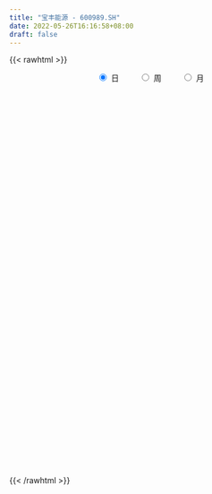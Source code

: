 ```yaml
---
title: "宝丰能源 - 600989.SH"
date: 2022-05-26T16:16:58+08:00
draft: false
---
```

{{< rawhtml >}}
    <div style="text-align: center">
        <label style="padding: 1rem;"><input style="margin-right: .5rem" type="radio" name="period" value="D" checked onclick="period_change(this)">日</label>
        <label style="padding: 1rem;"><input style="margin-right: .5rem" type="radio" name="period" value="W" onclick="period_change(this)">周</label>
        <label style="padding: 1rem;"><input style="margin-right: .5rem" type="radio" name="period" value="M" onclick="period_change(this)">月</label>
    </div>
    <div id="chart" style="height: 700px;"></div> 
    <script type="text/javascript">
        const D_v = [456556.34,238379.1,244262.39,476163.63,300750.77,241227.01,287505.91,270235.82,600326.16,436346.93,670067.6,555136.38,408110.14,336861.61,471435.55,344848.92,245897.97,606652.78,454422.37,370258.57,286183.38,227639.0,293349.89,437715.64,288017.6,324992.96,434239.9,368100.75,747152.26,530975.79,587350.8199999999,230109.17,292273.02,369584.39,407880.15,466069.14,389603.5,681779.13,483111.19,1170471.22,653906.72,451101.95,520649.97,661821.03,1046635.64,769338.47,526951.35,665474.16,870675.0,702881.72,742944.63,525948.75,512834.41,603748.4,760914.98,538022.42,535183.78,623520.38,494378.77,737525.27,710312.34,1079718.8100000001,710439.1899999999,584151.9300000001,639102.33,852600.4,443396.07,555015.87,423497.32,364310.22,461408.23,501776.69,443986.55,622677.58,554100.45,770562.34,531555.11,599762.65,491039.26,322605.8,492065.28,675780.83,878660.05,750840.24,1037971.86,831254.64,1138028.3999999999,2514698.5800000001,1224017.8600000001,878757.09,861225.03,748589.61,801740.04,586005.12,498923.29,309957.71,293647.45,286793.72,858064.64,273440.76,375940.11,476089.88,492425.57,405503.37,399239.26,512192.04,283598.03,372860.76,407332.47,346563.29,405631.49,384469.37,339752.14,432457.01,182217.76,248638.06,226664.14,216647.57,159550.1,346320.03,243965.58,212704.71,388427.69,1079953.3600000001,798800.01,844314.74,817500.24,689392.41,419489.63,395389.14,325633.21,344943.33,356815.68,472997.06,719833.6,755140.49,541393.01,665351.09,556940.76,327804.35,416081.64,289587.35,1197294.6799999999,1459701.79,1248250.6399999999,895374.88,681942.66,673772.83,383533.4,468224.54,663198.98,456205.92,678991.96,603619.86,301906.7,408612.83,301507.52,301297.57,443663.15,324973.99,288067.23,262363.53,387041.38,384175.68,358071.28,350977.36,219929.39,200902.7,417805.23,211328.38,184981.27,144300.48,258612.64,236614.53,170311.39,209114.21,279773.67,489849.87,239412.5,353273.55,683752.72,359769.05,305725.4,300143.87,246757.6,274329.0,227498.38,237414.88,338114.57,334958.87,293421.14,320552.78,368638.84,421282.62,985251.7,444472.23,643239.78,676913.4300000001,710489.24,454731.24,446120.19,377670.98,596173.64,759901.97,519555.56,609598.11,380965.46,326223.02,633106.0699999999,399212.31,343691.47,380170.72,325460.28,308354.57,209795.34,240756.49,279246.28,255286.0,504381.49,345578.9,232695.66,335709.92,299101.29,728240.64,254757.81,420565.26,635832.03,307042.33,199378.8,465255.09,417020.44,575218.84,421570.79,416670.37,235611.4,179209.18,146674.02,251502.48,256198.1,163572.89,191974.31,229396.73,312623.89,113513.44,200885.55,286527.81,260968.44,247360.3,200782.71,123603.85]
const D_histogram = [0.0,-0.0073709402,-0.0226409253,-0.0633568063,-0.0740852212,-0.0884271018,-0.0753050798,-0.0486189055,-0.0103348309,-0.0111818703,-0.0458732234,-0.0429226662,-0.0514716301,-0.066031011,-0.0890789797,-0.0853845653,-0.0805629294,-0.0569605501,-0.0352088597,-0.0338205184,-0.0439340172,-0.063759793,-0.0841105228,-0.0440983694,-0.0370635113,-0.0040637403,0.0422388686,0.0680821761,0.131520501,0.132310912,0.0765992907,0.0420238726,0.0030251304,-0.0010536531,-0.0136870707,0.0096757084,0.0099427256,-0.0218272228,-0.015655814,0.0540478722,0.0828502333,0.0993276508,0.1201235466,0.133512838,0.1731496901,0.2017490081,0.2095819324,0.2172760592,0.2496329545,0.2282381001,0.1462358664,0.0827589575,0.0427880868,0.0458282757,0.0836935103,0.1061747989,0.1132153361,0.1149540973,0.1105213848,0.1290937453,0.0963807201,0.1356242483,0.1556609999,0.1428663672,0.1204707762,0.0335235368,-0.018711088,-0.0876912935,-0.1520939461,-0.1729989759,-0.1814111033,-0.1692492405,-0.1513297169,-0.0978616179,-0.0778714597,-0.121018705,-0.1674228864,-0.1379855596,-0.1335571406,-0.1253373736,-0.1067497356,-0.0680103059,-0.0128871814,-0.0210461733,0.0410857088,0.0225617991,0.0788931495,0.1521103856,0.1679152267,0.1965760561,0.15314212,0.0339141733,-0.1153897261,-0.1615914207,-0.2173253392,-0.2243202403,-0.2205335283,-0.2253266847,-0.2722702559,-0.2968771701,-0.3080253562,-0.3144547188,-0.2899671435,-0.243603532,-0.2010390079,-0.1376058663,-0.1041371386,-0.0440542967,0.017152261,0.0389033629,0.0271843132,0.0181922426,0.0075868265,-0.0172566118,-0.0177800512,0.0032682904,-0.0008109814,0.0114847679,0.0239857454,0.0089998385,0.0257267129,0.0294926075,0.0136063592,0.0938072632,0.1441085406,0.1908473445,0.2562402338,0.2867722611,0.2825680014,0.2668000973,0.2364978558,0.2125197419,0.1838968688,0.1634506805,0.1857409024,0.190691174,0.1815709412,0.1812074167,0.1315211535,0.0926326334,0.0491993444,0.0107172916,0.0855598197,0.1484860442,0.1039670887,0.106806639,0.0938884064,0.0640581298,0.0356774853,0.0202439091,0.0230757964,-0.0041349528,0.0038138585,-0.0348209368,-0.0561316765,-0.0953651648,-0.123538643,-0.1449040722,-0.1661744076,-0.155239745,-0.1693815109,-0.161832965,-0.1945144997,-0.1714273333,-0.1805242915,-0.2070226855,-0.2087883366,-0.1913564889,-0.1429691173,-0.1205627629,-0.1222201422,-0.1010572067,-0.1277860176,-0.1052568948,-0.0890816892,-0.0812927521,-0.0264293457,0.0444916107,0.0803679007,0.1209903883,0.1703128114,0.1758211119,0.1538034963,0.1228481593,0.0838747053,0.0792650862,0.0505871156,0.0394950357,0.0511743352,0.029478663,0.030468813,0.0411851372,0.0260585834,0.0204906865,0.0693351009,0.0763667038,0.0604006618,-0.0343362841,-0.0714329165,-0.0627892832,-0.0357931511,-0.0774552087,-0.1929436359,-0.2587579301,-0.2775019718,-0.2901575022,-0.2795287584,-0.2629817397,-0.2073383658,-0.1696673259,-0.1354678721,-0.083032534,-0.0705281636,-0.044126331,-0.0347011679,-0.010676943,0.0087479924,0.0217439224,0.0919208739,0.1077169483,0.1208824407,0.1039089045,0.0968477319,0.1399469222,0.1618551644,0.144566471,0.0501074442,-0.0159413068,-0.0600525345,-0.1649158311,-0.2669484664,-0.2373796637,-0.1926539545,-0.1153044006,-0.0388167909,-0.0143411081,0.0250855048,0.073009914,0.0835426939,0.0879824945,0.1079726833,0.1370537203,0.1604232262,0.1652204406,0.1507289107,0.1583870596,0.1638495099,0.1417488764,0.1198003059,0.1077590497]
const D_fast = [0.0,-0.0092136752,-0.0301438917,-0.0866989742,-0.1159486944,-0.1523973505,-0.1581015984,-0.1435701505,-0.1078697836,-0.1115122907,-0.1576719496,-0.165452059,-0.1868689303,-0.2179360639,-0.2632537776,-0.2809055045,-0.296224601,-0.2868623593,-0.2739128837,-0.280979672,-0.3020766751,-0.3378423992,-0.3792207596,-0.3502331986,-0.3524642184,-0.3204803824,-0.2636180564,-0.2207542048,-0.1244357547,-0.0905676157,-0.1271294143,-0.1511988643,-0.1894413239,-0.1937835207,-0.2098387059,-0.1840569998,-0.1813043012,-0.2185310553,-0.2162735999,-0.1330579457,-0.0835430263,-0.042233696,0.0085930863,0.0553605872,0.1382848618,0.2173214318,0.2775498393,0.3395629809,0.4343281149,0.4699927854,0.4245495184,0.3817623489,0.3524884998,0.3669857577,0.4257743699,0.4747993581,0.5101437294,0.5406210149,0.5638186486,0.6146644455,0.6060466003,0.6791961905,0.7381481921,0.7610701513,0.7687922543,0.6902258991,0.6333135023,0.5424104734,0.4399843343,0.3758295605,0.3220646573,0.2919142099,0.2720013044,0.3010039988,0.3015262922,0.2281243706,0.1398644676,0.1348054044,0.1058445384,0.0827299619,0.074630166,0.0963670192,0.1482683484,0.1348478132,0.2072511224,0.1943676625,0.2704223003,0.3816671328,0.4394507806,0.517255624,0.5121072179,0.4013578146,0.2232064836,0.1366069339,0.0265416806,-0.0365332806,-0.0878799507,-0.1490047783,-0.2640159135,-0.3628421202,-0.4509966454,-0.5360396877,-0.5840438982,-0.5985811697,-0.6062763976,-0.5772447226,-0.5698102795,-0.5207410118,-0.4552463888,-0.4237694462,-0.4286924176,-0.4331364275,-0.441845137,-0.4710027283,-0.4759711805,-0.4541057662,-0.4583877834,-0.4432208421,-0.4247234283,-0.4374593756,-0.4143008229,-0.4031617765,-0.415646435,-0.3119937152,-0.2256653026,-0.1312146626,-0.0017617148,0.1004633778,0.1669011184,0.2178332386,0.2466554611,0.2758072826,0.2931586267,0.3135751085,0.382300556,0.4349236211,0.4711961237,0.5161344533,0.4993284785,0.4835981168,0.4524646639,0.416661934,0.512894417,0.6129421526,0.5944149692,0.6239561792,0.6345100483,0.6206943041,0.601233031,0.590860432,0.5994612684,0.571216781,0.5801190569,0.5327790274,0.4974353686,0.4343605891,0.3753024502,0.3177110029,0.2548970656,0.227021792,0.1705346484,0.137624953,0.0563147933,0.0365451264,-0.0176829047,-0.09593697,-0.1498997053,-0.1803069798,-0.1676618875,-0.1753962239,-0.2076086387,-0.2117100048,-0.2703853201,-0.2741704211,-0.2802656378,-0.2927998887,-0.2445438187,-0.1624999596,-0.1065316945,-0.0356616098,0.0562390161,0.1057025947,0.1221358531,0.1218925559,0.1038877782,0.1190944307,0.103063239,0.101844918,0.1263178013,0.1119917948,0.1205991482,0.1416117567,0.1329998487,0.1325546234,0.198732813,0.2248560919,0.2239902153,0.1206691984,0.0657143368,0.0586606494,0.0767084937,0.0156826339,-0.1480417022,-0.2785454789,-0.3666650136,-0.4518599196,-0.5111133653,-0.5603117816,-0.5565029992,-0.5612487907,-0.560916305,-0.5292391004,-0.5343667709,-0.5189965211,-0.5182466499,-0.4968916607,-0.4752797273,-0.4568478167,-0.3636906467,-0.3209653352,-0.2775792326,-0.2685755427,-0.2514247824,-0.1733388615,-0.1109668282,-0.0921139038,-0.1740460695,-0.2440801473,-0.3032045085,-0.449296763,-0.6180665149,-0.647842628,-0.6512804075,-0.6027569538,-0.5359735418,-0.515083136,-0.4693851469,-0.4032082592,-0.3717898058,-0.3453543816,-0.298371022,-0.2350265549,-0.1715512424,-0.1254489179,-0.1022582202,-0.0550033063,-0.0085784786,0.004758107,0.012759613,0.0276581192]
const D_slow = [0.0,-0.001842735,-0.0075029664,-0.0233421679,-0.0418634732,-0.0639702487,-0.0827965186,-0.094951245,-0.0975349527,-0.1003304203,-0.1117987262,-0.1225293927,-0.1353973002,-0.151905053,-0.1741747979,-0.1955209392,-0.2156616716,-0.2299018091,-0.238704024,-0.2471591536,-0.2581426579,-0.2740826062,-0.2951102369,-0.3061348292,-0.3154007071,-0.3164166421,-0.305856925,-0.2888363809,-0.2559562557,-0.2228785277,-0.203728705,-0.1932227369,-0.1924664543,-0.1927298676,-0.1961516352,-0.1937327081,-0.1912470268,-0.1967038325,-0.2006177859,-0.1871058179,-0.1663932596,-0.1415613469,-0.1115304602,-0.0781522507,-0.0348648282,0.0155724238,0.0679679069,0.1222869217,0.1846951603,0.2417546853,0.278313652,0.2990033913,0.309700413,0.321157482,0.3420808595,0.3686245592,0.3969283933,0.4256669176,0.4532972638,0.4855707001,0.5096658802,0.5435719422,0.5824871922,0.618203784,0.6483214781,0.6567023623,0.6520245903,0.6301017669,0.5920782804,0.5488285364,0.5034757606,0.4611634504,0.4233310212,0.3988656167,0.3793977518,0.3491430756,0.307287354,0.2727909641,0.2394016789,0.2080673355,0.1813799016,0.1643773252,0.1611555298,0.1558939865,0.1661654137,0.1718058634,0.1915291508,0.2295567472,0.2715355539,0.3206795679,0.3589650979,0.3674436412,0.3385962097,0.2981983545,0.2438670197,0.1877869597,0.1326535776,0.0763219064,0.0082543424,-0.0659649501,-0.1429712891,-0.2215849689,-0.2940767547,-0.3549776377,-0.4052373897,-0.4396388563,-0.4656731409,-0.4766867151,-0.4723986498,-0.4626728091,-0.4558767308,-0.4513286701,-0.4494319635,-0.4537461165,-0.4581911293,-0.4573740567,-0.457576802,-0.45470561,-0.4487091737,-0.4464592141,-0.4400275358,-0.432654384,-0.4292527942,-0.4058009784,-0.3697738432,-0.3220620071,-0.2580019486,-0.1863088834,-0.115666883,-0.0489668587,0.0101576053,0.0632875407,0.1092617579,0.150124428,0.1965596536,0.2442324471,0.2896251824,0.3349270366,0.367807325,0.3909654834,0.4032653195,0.4059446424,0.4273345973,0.4644561084,0.4904478805,0.5171495403,0.5406216419,0.5566361743,0.5655555457,0.5706165229,0.576385472,0.5753517338,0.5763051984,0.5675999642,0.5535670451,0.5297257539,0.4988410932,0.4626150751,0.4210714732,0.382261537,0.3399161593,0.299457918,0.2508292931,0.2079724597,0.1628413869,0.1110857155,0.0588886313,0.0110495091,-0.0246927702,-0.0548334609,-0.0853884965,-0.1106527982,-0.1425993026,-0.1689135263,-0.1911839486,-0.2115071366,-0.218114473,-0.2069915703,-0.1868995952,-0.1566519981,-0.1140737953,-0.0701185173,-0.0316676432,-0.0009556034,0.0200130729,0.0398293445,0.0524761234,0.0623498823,0.0751434661,0.0825131319,0.0901303351,0.1004266194,0.1069412653,0.1120639369,0.1293977121,0.1484893881,0.1635895535,0.1550054825,0.1371472534,0.1214499326,0.1125016448,0.0931378426,0.0449019336,-0.0197875489,-0.0891630418,-0.1617024174,-0.231584607,-0.2973300419,-0.3491646334,-0.3915814648,-0.4254484328,-0.4462065664,-0.4638386073,-0.47487019,-0.483545482,-0.4862147177,-0.4840277196,-0.4785917391,-0.4556115206,-0.4286822835,-0.3984616733,-0.3724844472,-0.3482725142,-0.3132857837,-0.2728219926,-0.2366803748,-0.2241535138,-0.2281388405,-0.2431519741,-0.2843809319,-0.3511180485,-0.4104629644,-0.458626453,-0.4874525532,-0.4971567509,-0.5007420279,-0.4944706517,-0.4762181732,-0.4553324997,-0.4333368761,-0.4063437053,-0.3720802752,-0.3319744687,-0.2906693585,-0.2529871309,-0.213390366,-0.1724279885,-0.1369907694,-0.1070406929,-0.0801009305]
const D_data = [['2021-05-17', 14.7498, 14.9422, 14.5092, 15.1539],['2021-05-18', 15.1154, 14.8267, 14.6728, 15.1154],['2021-05-19', 14.8171, 14.6535, 14.5092, 14.8267],['2021-05-20', 14.6555, 14.1458, 13.8517, 14.6653],['2021-05-21', 14.2046, 14.3222, 14.1654, 14.5771],['2021-05-24', 14.3614, 14.136, 14.0085, 14.4301],['2021-05-25', 14.2046, 14.4007, 13.9987, 14.5183],['2021-05-26', 14.4987, 14.6163, 14.4007, 14.6751],['2021-05-27', 14.783, 14.9006, 14.5085, 14.9006],['2021-05-28', 14.8026, 14.4889, 14.3614, 14.9496],['2021-05-31', 14.4791, 13.9301, 13.7144, 14.4791],['2021-06-01', 13.9693, 14.2634, 13.7831, 14.2928],['2021-06-02', 14.3712, 14.0477, 13.9497, 14.6555],['2021-06-03', 14.0379, 13.8419, 13.8223, 14.1556],['2021-06-04', 13.7242, 13.5478, 13.4302, 13.8125],['2021-06-07', 13.8223, 13.734, 13.636, 13.9497],['2021-06-08', 13.7144, 13.6752, 13.5772, 13.8811],['2021-06-09', 13.7242, 13.9007, 13.1949, 13.9595],['2021-06-10', 14.0183, 13.9301, 13.6066, 14.0183],['2021-06-11', 13.7733, 13.6752, 13.6654, 13.8811],['2021-06-15', 13.6262, 13.44, 13.3811, 13.7733],['2021-06-16', 13.4596, 13.1557, 13.0772, 13.5576],['2021-06-17', 13.2047, 12.94, 12.793, 13.2145],['2021-06-18', 12.9498, 13.6556, 12.8714, 13.7242],['2021-06-21', 13.6556, 13.2929, 13.2733, 13.6654],['2021-06-22', 13.4498, 13.6654, 13.4007, 13.8811],['2021-06-23', 13.7242, 14.0183, 13.6164, 14.0575],['2021-06-24', 14.1948, 13.9595, 13.8321, 14.3124],['2021-06-25', 14.0281, 14.7144, 14.0281, 14.7634],['2021-06-28', 14.7242, 14.1752, 14.1164, 14.7536],['2021-06-29', 14.0477, 13.3713, 13.3517, 14.1164],['2021-06-30', 13.3713, 13.4105, 13.3125, 13.5968],['2021-07-01', 13.489, 13.1459, 13.1263, 13.5576],['2021-07-02', 13.1557, 13.44, 12.9302, 13.6556],['2021-07-05', 13.44, 13.2537, 12.9302, 13.4988],['2021-07-06', 13.1753, 13.7046, 13.1165, 13.7831],['2021-07-07', 13.5478, 13.4596, 13.3811, 13.6948],['2021-07-08', 13.5184, 12.94, 12.8224, 13.5674],['2021-07-09', 12.9498, 13.3027, 12.9008, 13.3811],['2021-07-12', 13.4302, 14.2928, 13.3517, 14.6261],['2021-07-13', 14.2732, 14.0772, 13.8517, 14.5085],['2021-07-14', 14.0772, 14.0968, 13.8517, 14.3418],['2021-07-15', 14.0968, 14.3222, 14.0968, 14.4693],['2021-07-16', 14.3516, 14.4105, 14.0674, 14.8026],['2021-07-19', 14.9006, 14.9986, 14.9006, 15.6456],['2021-07-20', 14.7045, 15.1947, 14.5575, 15.2927],['2021-07-21', 15.2829, 15.2045, 14.9006, 15.4692],['2021-07-22', 15.2045, 15.43, 15.1947, 15.6849],['2021-07-23', 15.4594, 16.0574, 15.4496, 16.175],['2021-07-26', 16.0868, 15.6358, 15.381, 16.3319],['2021-07-27', 15.6358, 14.783, 14.6947, 15.9593],['2021-07-28', 14.7144, 14.7536, 14.1164, 14.9594],['2021-07-29', 14.979, 14.8614, 14.5771, 15.0967],['2021-07-30', 14.7536, 15.381, 14.6653, 15.5672],['2021-08-02', 15.2829, 16.028, 15.0575, 16.126],['2021-08-03', 15.8809, 16.126, 15.5966, 16.2436],['2021-08-04', 15.6849, 16.1554, 15.5672, 16.4005],['2021-08-05', 16.175, 16.2632, 15.9299, 16.6357],['2021-08-06', 16.224, 16.3319, 15.9495, 16.5377],['2021-08-09', 16.675, 16.822, 16.5671, 17.1651],['2021-08-10', 16.9102, 16.3024, 16.1162, 17.0083],['2021-08-11', 16.7142, 17.3906, 16.6848, 17.6455],['2021-08-12', 17.4298, 17.5082, 17.1063, 17.7043],['2021-08-13', 17.5474, 17.322, 16.9396, 17.5964],['2021-08-16', 17.3808, 17.3024, 17.1847, 17.7435],['2021-08-17', 17.4984, 16.3515, 16.0966, 17.6357],['2021-08-18', 16.1554, 16.5083, 15.9789, 16.5867],['2021-08-19', 16.3711, 16.0182, 15.577, 16.4005],['2021-08-20', 15.9005, 15.7045, 15.3712, 16.0868],['2021-08-23', 15.7927, 15.9691, 15.7829, 16.1554],['2021-08-24', 16.1456, 15.9789, 15.9005, 16.4985],['2021-08-25', 15.9789, 16.175, 15.7045, 16.224],['2021-08-26', 16.077, 16.2632, 16.0182, 16.5475],['2021-08-27', 16.3711, 16.8612, 16.126, 16.8612],['2021-08-30', 16.92, 16.6259, 16.5867, 17.1357],['2021-08-31', 16.5671, 15.7437, 15.6162, 16.5671],['2021-09-01', 15.6849, 15.3908, 15.2045, 16.028],['2021-09-02', 15.4104, 16.2142, 15.4104, 16.273],['2021-09-03', 16.2142, 15.9201, 15.7731, 16.4593],['2021-09-06', 15.8613, 15.9299, 15.7045, 16.2142],['2021-09-07', 15.9495, 16.0672, 15.7241, 16.1162],['2021-09-08', 16.1064, 16.4299, 16.028, 16.822],['2021-09-09', 16.5181, 16.8808, 16.3711, 17.1259],['2021-09-10', 16.9102, 16.224, 16.2044, 16.9396],['2021-09-13', 16.1946, 17.2827, 16.0966, 17.4298],['2021-09-14', 17.0573, 16.4397, 16.3613, 17.0573],['2021-09-15', 16.5769, 17.5474, 16.2338, 17.7239],['2021-09-16', 18.0964, 18.2336, 17.9101, 19.3022],['2021-09-17', 17.6847, 17.9199, 17.6259, 18.7434],['2021-09-22', 17.616, 18.3905, 17.0573, 18.5964],['2021-09-23', 18.5964, 17.6357, 17.4298, 18.7336],['2021-09-24', 17.4592, 16.3711, 16.2828, 17.4592],['2021-09-27', 16.4201, 15.2829, 14.8124, 16.5867],['2021-09-28', 15.3908, 15.9789, 15.3123, 16.224],['2021-09-29', 15.9299, 15.4692, 15.3712, 16.2926],['2021-09-30', 15.4692, 15.7633, 15.4104, 15.8515],['2021-10-08', 15.9789, 15.7339, 15.4692, 16.2436],['2021-10-11', 15.675, 15.4594, 15.3614, 15.6849],['2021-10-12', 15.4202, 14.5967, 14.0183, 15.4202],['2021-10-13', 14.5967, 14.4497, 14.332, 14.6947],['2021-10-14', 14.4301, 14.2634, 13.9987, 14.4399],['2021-10-15', 14.332, 13.9987, 13.8517, 14.4399],['2021-10-18', 13.9693, 14.1556, 13.9203, 14.2634],['2021-10-19', 14.2144, 14.3614, 14.0379, 14.4301],['2021-10-20', 14.2438, 14.3222, 13.8125, 14.5085],['2021-10-21', 14.3124, 14.6751, 14.2536, 14.8222],['2021-10-22', 14.6065, 14.4007, 14.3712, 14.7536],['2021-10-25', 14.4007, 14.8614, 14.3124, 14.93],['2021-10-26', 14.9006, 15.1261, 14.7536, 15.3123],['2021-10-27', 14.9692, 14.8124, 14.5085, 15.0575],['2021-10-28', 14.6065, 14.381, 14.3026, 14.7634],['2021-10-29', 14.4595, 14.3124, 13.8615, 14.5281],['2021-11-01', 14.2928, 14.185, 14.1458, 14.5673],['2021-11-02', 14.1948, 13.8419, 13.587, 14.4497],['2021-11-03', 13.9007, 13.9987, 13.685, 13.9987],['2021-11-04', 13.9987, 14.2536, 13.9007, 14.3516],['2021-11-05', 14.2634, 13.9203, 13.8713, 14.3418],['2021-11-08', 14.0575, 14.087, 14.0085, 14.2634],['2021-11-09', 14.1556, 14.1066, 14.0379, 14.2438],['2021-11-10', 14.1164, 13.7046, 13.4792, 14.1164],['2021-11-11', 13.685, 14.0575, 13.6556, 14.1066],['2021-11-12', 14.1164, 13.9105, 13.8223, 14.185],['2021-11-15', 13.9889, 13.587, 13.4498, 13.9889],['2021-11-16', 13.6752, 14.9496, 13.538, 14.9496],['2021-11-17', 14.8516, 14.9692, 14.3614, 15.0967],['2021-11-18', 15.2731, 15.2731, 15.2437, 15.8319],['2021-11-19', 15.2633, 15.9495, 15.0771, 16.1358],['2021-11-22', 16.2044, 15.9593, 15.675, 16.322],['2021-11-23', 15.7339, 15.8025, 15.5868, 16.0378],['2021-11-24', 15.9691, 15.8123, 15.6162, 16.0378],['2021-11-25', 15.7829, 15.7045, 15.528, 15.8711],['2021-11-26', 15.5868, 15.8221, 15.5378, 16.028],['2021-11-29', 15.4398, 15.7927, 15.381, 15.8221],['2021-11-30', 15.9985, 15.9201, 15.7143, 16.2436],['2021-12-01', 15.8221, 16.6259, 15.7829, 16.9592],['2021-12-02', 16.8122, 16.6652, 16.5769, 17.1161],['2021-12-03', 16.6259, 16.6652, 16.3809, 16.9396],['2021-12-06', 16.822, 16.9396, 16.5671, 17.0475],['2021-12-07', 16.9396, 16.3613, 16.2338, 17.0965],['2021-12-08', 16.4691, 16.4005, 16.2338, 16.5965],['2021-12-09', 16.3024, 16.2338, 16.0084, 16.4201],['2021-12-10', 16.224, 16.1554, 16.0084, 16.3515],['2021-12-13', 17.5474, 17.7729, 17.5278, 17.7729],['2021-12-14', 17.7337, 18.1552, 17.5474, 18.4493],['2021-12-15', 18.1846, 17.0279, 16.8906, 18.3121],['2021-12-16', 17.0573, 17.6651, 16.675, 18.018],['2021-12-17', 17.7043, 17.5964, 17.1553, 17.8807],['2021-12-20', 17.5866, 17.4102, 17.2827, 17.969],['2021-12-21', 17.6259, 17.3906, 17.1063, 17.7337],['2021-12-22', 17.4102, 17.5376, 17.1161, 17.7239],['2021-12-23', 17.518, 17.8317, 17.3122, 18.0082],['2021-12-24', 17.8513, 17.4788, 17.2435, 17.9395],['2021-12-27', 17.6357, 17.9494, 17.5768, 18.2434],['2021-12-28', 17.9395, 17.3514, 17.1553, 17.9395],['2021-12-29', 17.4494, 17.4494, 17.3024, 17.6259],['2021-12-30', 17.4396, 17.0769, 16.9102, 17.4494],['2021-12-31', 17.1455, 17.0181, 16.9102, 17.2533],['2022-01-04', 17.1063, 16.9298, 16.7142, 17.1847],['2022-01-05', 16.871, 16.7534, 16.3515, 16.9396],['2022-01-06', 16.6357, 17.0573, 16.4887, 17.1847],['2022-01-07', 17.0083, 16.6554, 16.5965, 17.1455],['2022-01-10', 16.6161, 16.822, 16.4985, 17.1553],['2022-01-11', 16.8416, 16.1456, 16.077, 16.8906],['2022-01-12', 16.273, 16.7044, 16.224, 16.7926],['2022-01-13', 17.0377, 16.224, 16.175, 17.0573],['2022-01-14', 16.077, 15.7731, 15.6849, 16.1064],['2022-01-17', 15.7339, 15.8515, 15.5672, 15.9789],['2022-01-18', 15.8123, 15.9789, 15.6947, 16.126],['2022-01-19', 15.9887, 16.4103, 15.9397, 16.6652],['2022-01-20', 16.4103, 16.1652, 16.1162, 16.5867],['2022-01-21', 16.1554, 15.8123, 15.7633, 16.1554],['2022-01-24', 15.7437, 16.0476, 15.6947, 16.1064],['2022-01-25', 15.9887, 15.3221, 15.3123, 16.1162],['2022-01-26', 15.4496, 15.8123, 15.3417, 16.028],['2022-01-27', 15.8907, 15.7339, 15.5966, 16.0084],['2022-01-28', 15.7437, 15.5966, 15.381, 15.9789],['2022-02-07', 15.9691, 16.2828, 15.9005, 16.5181],['2022-02-08', 16.3907, 16.8024, 16.2828, 17.0083],['2022-02-09', 16.8122, 16.675, 16.5671, 16.8514],['2022-02-10', 16.6848, 16.9985, 16.5769, 17.0867],['2022-02-11', 16.8612, 17.4494, 16.7926, 17.6455],['2022-02-14', 17.4396, 17.1749, 17.0671, 17.5572],['2022-02-15', 17.1847, 16.9102, 16.7632, 17.3416],['2022-02-16', 16.8416, 16.7632, 16.5965, 16.9592],['2022-02-17', 16.7142, 16.5573, 16.4593, 16.7436],['2022-02-18', 16.5181, 16.9396, 16.4495, 16.9887],['2022-02-21', 16.9396, 16.6063, 16.5279, 17.0083],['2022-02-22', 16.4397, 16.7632, 16.3711, 16.7926],['2022-02-23', 16.724, 17.0965, 16.6259, 17.1357],['2022-02-24', 16.9494, 16.6946, 16.5181, 17.1553],['2022-02-25', 16.7338, 16.9592, 16.724, 17.2239],['2022-02-28', 16.9592, 17.1553, 16.7436, 17.2533],['2022-03-01', 17.2043, 16.8612, 16.5671, 17.2533],['2022-03-02', 17.2043, 16.9592, 16.8808, 17.5474],['2022-03-03', 17.2043, 17.8121, 17.1063, 18.0572],['2022-03-04', 17.8219, 17.518, 17.4494, 17.8415],['2022-03-07', 17.9494, 17.2827, 17.1553, 18.2925],['2022-03-08', 17.1553, 16.028, 15.9299, 17.2631],['2022-03-09', 16.126, 16.3711, 15.479, 16.7142],['2022-03-10', 16.5377, 16.8318, 16.273, 16.8612],['2022-03-11', 16.7142, 17.1357, 16.4789, 17.2043],['2022-03-14', 16.8612, 16.2044, 16.2044, 17.0377],['2022-03-15', 16.0476, 14.7536, 14.7045, 16.0476],['2022-03-16', 14.9986, 14.7045, 13.8223, 15.1065],['2022-03-17', 14.979, 14.8418, 14.5379, 15.2829],['2022-03-18', 14.8026, 14.5869, 14.2144, 14.9202],['2022-03-21', 14.6065, 14.6163, 14.3418, 14.7438],['2022-03-22', 14.6163, 14.5085, 14.4105, 14.6653],['2022-03-23', 15.0379, 14.9594, 14.7242, 15.1555],['2022-03-24', 15.1065, 14.783, 14.5771, 15.1359],['2022-03-25', 14.7438, 14.7536, 14.5673, 14.9986],['2022-03-28', 14.7045, 15.0673, 14.4399, 15.1261],['2022-03-29', 15.0575, 14.6163, 14.5183, 15.1261],['2022-03-30', 14.6849, 14.783, 14.5967, 14.8516],['2022-03-31', 14.7732, 14.5673, 14.5183, 14.7732],['2022-04-01', 14.4889, 14.7536, 14.2536, 14.8516],['2022-04-06', 14.7634, 14.7438, 14.283, 14.7928],['2022-04-07', 14.6555, 14.6947, 14.5281, 14.9986],['2022-04-08', 14.7045, 15.6162, 14.6261, 15.7339],['2022-04-11', 15.5476, 15.1849, 14.9398, 15.5476],['2022-04-12', 15.0771, 15.2633, 14.8124, 15.3221],['2022-04-13', 15.2143, 14.9104, 14.8516, 15.2731],['2022-04-14', 15.0379, 14.9986, 14.8712, 15.2241],['2022-04-15', 15.0967, 15.7731, 15.0477, 15.9397],['2022-04-18', 15.5476, 15.7633, 15.4888, 16.0182],['2022-04-19', 15.5868, 15.3712, 15.0182, 15.6849],['2022-04-20', 15.2633, 14.1458, 14.0772, 15.3221],['2022-04-21', 14.087, 14.0477, 13.9693, 14.4497],['2022-04-22', 14.0575, 13.9595, 13.6164, 14.0674],['2022-04-25', 13.8125, 12.6655, 12.5675, 13.8125],['2022-04-26', 12.6165, 11.9205, 11.8617, 12.6949],['2022-04-27', 11.9107, 13.1165, 11.744, 13.1165],['2022-04-28', 13.1067, 13.2733, 12.9988, 13.7046],['2022-04-29', 13.3321, 13.8223, 13.1361, 13.8223],['2022-05-05', 13.8909, 14.0968, 13.8125, 14.3614],['2022-05-06', 13.8713, 13.6262, 13.5968, 13.9987],['2022-05-09', 13.5674, 13.9203, 13.3811, 13.9987],['2022-05-10', 13.6948, 14.234, 13.5184, 14.3124],['2022-05-11', 14.2732, 13.9203, 13.8713, 14.3516],['2022-05-12', 14.0, 13.89, 13.7, 14.15],['2022-05-13', 13.86, 14.17, 13.82, 14.43],['2022-05-16', 14.2, 14.46, 14.12, 14.57],['2022-05-17', 14.41, 14.6, 14.4, 15.06],['2022-05-18', 14.58, 14.53, 14.41, 14.66],['2022-05-19', 14.35, 14.35, 14.05, 14.6],['2022-05-20', 14.4, 14.7, 14.31, 14.78],['2022-05-23', 14.7, 14.81, 14.62, 15.12],['2022-05-24', 14.82, 14.52, 14.49, 15.15],['2022-05-25', 14.52, 14.49, 14.2, 14.7],['2022-05-26', 14.49, 14.6, 14.12, 14.68]]
const W_v = [3235669.8400000003,6278422.71,5038581.5600000005,2922794.23,2355641.6800000002,2266658.3399999999,1406817.1099999999,1862800.78,1347414.9299999999,1417578.5,1126534.3900000001,914267.09,1331955.7000000002,753033.77,888185.9199999999,1280459.3100000001,993511.39,865965.1200000001,681996.5900000001,748765.8699999999,104227.0,406711.84,447811.12,338280.73,556987.0600000001,365513.02,557452.47,1098192.5999999999,587022.13,354752.62,494062.3,785198.3999999999,466276.7000000001,479477.4300000001,682886.72,423283.08,393252.34,783095.7000000001,1012129.4500000001,776347.89,1905080.2200000002,3573924.8200000003,2816787.77,1120210.47,550914.96,442137.48,407790.74,861329.3200000001,550016.52,397311.0600000001,189606.83,1359056.46,610264.79,333569.71,468776.65,344834.88,286149.66,192760.34,514250.8,1368528.8100000001,1254451.3699999999,1405605.46,3023947.04,2848470.0900000003,3057738.1799999997,2654755.5999999996,1534264.54,1288999.04,1322401.48,1049300.4199999999,780910.3899999999,440439.53,297128.97,926451.49,439212.28,828180.8599999999,1000041.0600000001,1662851.0800000001,4008047.8799999999,2967000.0700000003,2240615.3300000001,1575324.51,1062307.4299999999,1370559.1799999999,1822217.3700000001,3134464.3500000006,2680056.4500000002,2075082.4300000002,3397899.4699999997,3304644.3900000001,1626123.5700000001,1390882.02,3046084.6400000001,3218317.1999999997,3301636.2399999998,2867333.71,2185710.9500000002,1257064.9300000002,2001785.78,1258881.29,2034919.2399999998,1561088.6300000004,792922.64,2024562.5,1716112.23,1835641.8299999998,2441611.2799999998,2022080.6100000001,1244887.9100000001,2162503.4699999997,2010293.1899999999,2428443.1099999999,3457950.8900000006,3879074.6200000001,3088357.9100000001,2952020.3300000001,3822147.54,2913611.9899999998,2394159.27,2947019.8099999996,3119952.2000000002,6745971.3400000008,2488571.73,2196626.1600000001,293647.45,2270329.1099999999,2092958.27,1916857.3799999999,1429729.1099999999,1179187.99,3928996.04,2174847.7200000002,2846179.8399999999,2255765.1900000004,5482564.6499999994,2644935.6699999999,2294638.8700000001,1358001.9399999999,1742629.23,1234946.9700000002,1018953.25,2046062.3100000001,1486724.9199999999,1431407.8400000003,2540198.1699999999,2931493.8799999999,2862900.2599999998,2083198.3299999998,1464537.4000000001,1038913.77,1941326.4100000001,1817576.2300000002,2295735.5300000003,414820.58,1009921.8,1142947.4200000002,832715.2999999999]
const W_histogram = [0.0,-0.1952118519,-0.2756051848,-0.4355943136,-0.5132885127,-0.5069344821,-0.4974751412,-0.4408293145,-0.4029106469,-0.3470965662,-0.3134841691,-0.2925182995,-0.2903391918,-0.2675235936,-0.2248292497,-0.1627153856,-0.0918957334,-0.0202775959,0.0272772799,0.0502640956,0.0667433844,0.0948034438,0.1069987216,0.1256297714,0.1136932848,0.1032072219,0.0659542956,0.0881638779,0.1093596837,0.1279661977,0.1442762531,0.161536887,0.1644186665,0.1821852675,0.1876854499,0.1806075018,0.1501294384,0.0740824503,0.0632041095,0.0751423516,0.1172600544,0.2192911121,0.1767554852,0.1210655009,0.0812104018,0.0502105739,0.0351997719,0.0452124019,0.0553926464,0.0388144995,0.0318553274,0.072303161,0.0651492241,0.0778063514,0.0889763504,0.0880619125,0.09354964,0.0828997676,0.0981147554,0.1205365284,0.1171732955,0.1423705285,0.2077806875,0.3258019923,0.423206028,0.4899510372,0.4954093944,0.4377010715,0.289013269,0.1874526444,0.0816408873,-0.0116467259,-0.0737498345,-0.0791111538,-0.0852820147,-0.123376778,-0.1374531181,-0.1034896284,0.0179817418,0.0675516736,0.1386788573,0.107528298,0.0781285198,0.0321524024,0.0045247865,0.099136141,0.1730772268,0.2353122246,0.3582572135,0.4849721298,0.6603364246,0.7191871327,0.5928289754,0.3421480161,0.2205490932,0.1759064921,-0.0064540307,-0.1224926903,-0.1052502232,-0.1844294466,-0.1542999824,-0.1901306061,-0.1741093535,-0.2580509805,-0.3385279546,-0.3708465744,-0.4411382489,-0.4623512756,-0.4600181393,-0.373179588,-0.3859757215,-0.3871033684,-0.3005166608,-0.1284022726,-0.0596782354,0.0446266084,0.1681649195,0.1304880909,0.1704853717,0.1228052902,0.1018432986,0.1873286169,0.1275556317,0.039632651,-0.0245033275,-0.1791722828,-0.2456780709,-0.2841684011,-0.3218215872,-0.331845236,-0.1925197979,-0.1047047104,0.0083949611,0.0450555972,0.1562767234,0.208578128,0.1988368343,0.1565199757,0.062487305,-0.0003649309,-0.056645347,0.0262795824,0.0412731548,0.046593682,0.0798767091,0.0687004795,-0.1081736254,-0.2060885,-0.2595490863,-0.226703412,-0.1860038926,-0.2678440372,-0.3146050714,-0.3399697198,-0.3026003221,-0.2280604018,-0.1738155561]
const W_fast = [0.0,-0.2440148148,-0.3933094439,-0.6621971511,-0.8682134784,-0.9885930684,-1.1035025128,-1.1570640146,-1.2198730088,-1.2508330696,-1.2955917148,-1.3477554201,-1.4181611104,-1.4622264106,-1.475739379,-1.4543043614,-1.4064586426,-1.339909904,-1.2855357082,-1.2499828687,-1.2168177338,-1.1650568135,-1.1261118552,-1.0760733625,-1.0595865279,-1.0442707854,-1.0650351377,-1.020784586,-0.9722488593,-0.9216507958,-0.8692716772,-0.8116268215,-0.7676403754,-0.7043274575,-0.6519059126,-0.6138319853,-0.6067776891,-0.6643040646,-0.659381378,-0.628657548,-0.5572248316,-0.4003709959,-0.3987177515,-0.4241413606,-0.4436938593,-0.4621410436,-0.4683519026,-0.4470361722,-0.4230077661,-0.4298822882,-0.4288776284,-0.3703540046,-0.3612206355,-0.3291119202,-0.2956978337,-0.2745967934,-0.245721656,-0.2356465864,-0.1959029098,-0.1433470047,-0.1174169137,-0.0566270486,0.0607282822,0.2602000852,0.4634056279,0.6526383963,0.7819491021,0.8336660471,0.7572315618,0.7025340983,0.6171325631,0.5209332685,0.4403927012,0.4152535935,0.3877622288,0.318823271,0.2703836514,0.278474734,0.4044415397,0.4708993898,0.5766962879,0.5724278031,0.5625601548,0.524622138,0.4981257187,0.6175211085,0.734731501,0.8557945549,1.0683038473,1.316261796,1.6567101969,1.8953576882,1.9172067748,1.7520628195,1.6856011699,1.6849351919,1.5009611613,1.3542993292,1.3452292405,1.2199426555,1.2114971241,1.1281338488,1.100627763,0.9521733909,0.7870644282,0.6620341647,0.481457928,0.3446570824,0.2319856839,0.2255293382,0.1162392744,0.0183357853,0.0297933277,0.1698071477,0.2236116262,0.3390731221,0.504652663,0.4995978571,0.5822164809,0.5652377219,0.569736555,0.7020540275,0.6741699502,0.5961551323,0.5258933219,0.3264312959,0.19850599,0.0889735596,-0.0291350232,-0.1221199811,-0.0309244924,0.0307144174,0.1459128292,0.1938373646,0.3441276716,0.4485736082,0.4885415232,0.4853546585,0.406943814,0.3440003454,0.2735585925,0.3630534176,0.3883652786,0.4053342264,0.4585864308,0.464585321,0.2606678097,0.1112308101,-0.0071170478,-0.0309472265,-0.0367486801,-0.1855498341,-0.3109621361,-0.4213192145,-0.4595998974,-0.4420750774,-0.4312841208]
const W_slow = [0.0,-0.048802963,-0.1177042592,-0.2266028375,-0.3549249657,-0.4816585863,-0.6060273716,-0.7162347002,-0.8169623619,-0.9037365034,-0.9821075457,-1.0552371206,-1.1278219186,-1.194702817,-1.2509101294,-1.2915889758,-1.3145629091,-1.3196323081,-1.3128129881,-1.3002469642,-1.2835611181,-1.2598602572,-1.2331105768,-1.201703134,-1.1732798127,-1.1474780073,-1.1309894334,-1.1089484639,-1.081608543,-1.0496169935,-1.0135479303,-0.9731637085,-0.9320590419,-0.886512725,-0.8395913625,-0.7944394871,-0.7569071275,-0.7383865149,-0.7225854875,-0.7037998996,-0.674484886,-0.619662108,-0.5754732367,-0.5452068615,-0.524904261,-0.5123516175,-0.5035516746,-0.4922485741,-0.4784004125,-0.4686967876,-0.4607329558,-0.4426571655,-0.4263698595,-0.4069182717,-0.3846741841,-0.3626587059,-0.339271296,-0.318546354,-0.2940176652,-0.2638835331,-0.2345902092,-0.1989975771,-0.1470524052,-0.0656019071,0.0401995999,0.1626873592,0.2865397077,0.3959649756,0.4682182929,0.515081454,0.5354916758,0.5325799943,0.5141425357,0.4943647473,0.4730442436,0.4422000491,0.4078367695,0.3819643624,0.3864597979,0.4033477163,0.4380174306,0.4648995051,0.484431635,0.4924697356,0.4936009322,0.5183849675,0.5616542742,0.6204823303,0.7100466337,0.8312896662,0.9963737723,1.1761705555,1.3243777994,1.4099148034,1.4650520767,1.5090286997,1.507415192,1.4767920195,1.4504794637,1.404372102,1.3657971064,1.3182644549,1.2747371165,1.2102243714,1.1255923828,1.0328807392,0.9225961769,0.807008358,0.6920038232,0.5987089262,0.5022149958,0.4054391537,0.3303099885,0.2982094204,0.2832898615,0.2944465136,0.3364877435,0.3691097662,0.4117311092,0.4424324317,0.4678932564,0.5147254106,0.5466143185,0.5565224813,0.5503966494,0.5056035787,0.444184061,0.3731419607,0.2926865639,0.2097252549,0.1615953054,0.1354191278,0.1375178681,0.1487817674,0.1878509482,0.2399954802,0.2897046888,0.3288346828,0.344456509,0.3443652763,0.3302039395,0.3367738352,0.3470921238,0.3587405444,0.3787097216,0.3958848415,0.3688414351,0.3173193101,0.2524320386,0.1957561856,0.1492552124,0.0822942031,0.0036429353,-0.0813494947,-0.1569995752,-0.2140146757,-0.2574685647]
const W_data = [['2019-05-17', 12.1086, 15.2945, 12.1086, 15.8845],['2019-05-24', 14.3415, 12.2356, 12.1721, 14.9224],['2019-05-31', 12.2992, 12.7258, 11.8272, 13.0526],['2019-06-06', 12.5624, 10.7652, 10.6653, 12.6713],['2019-06-14', 10.7833, 10.7289, 10.6744, 11.3007],['2019-06-21', 10.7561, 11.1192, 10.7561, 11.2916],['2019-06-28', 11.1373, 10.7198, 10.7016, 11.1646],['2019-07-05', 10.8559, 11.0193, 10.8106, 11.2099],['2019-07-12', 11.0103, 10.5927, 10.4021, 11.0103],['2019-07-19', 10.5292, 10.6472, 10.3567, 10.8832],['2019-07-26', 10.6472, 10.2115, 10.1298, 10.6653],['2019-08-02', 10.2024, 9.8121, 9.7304, 10.2841],['2019-08-09', 9.7486, 9.2493, 8.859, 9.7849],['2019-08-16', 9.3129, 9.1858, 8.8681, 9.3583],['2019-08-23', 9.213, 9.2403, 9.213, 9.4581],['2019-08-30', 9.0587, 9.4309, 8.9952, 9.8393],['2019-09-06', 9.3946, 9.6124, 9.3946, 9.7667],['2019-09-12', 9.685, 9.7758, 9.6215, 9.9573],['2019-09-20', 9.8938, 9.6124, 9.5398, 9.9573],['2019-09-27', 9.6669, 9.3404, 9.3217, 9.8303],['2019-09-30', 9.3404, 9.2284, 9.2284, 9.3684],['2019-10-11', 9.1537, 9.3777, 9.1537, 9.5083],['2019-10-18', 9.471, 9.1911, 9.1817, 9.499],['2019-10-25', 9.1911, 9.275, 9.1071, 9.303],['2019-11-01', 9.2844, 8.8365, 8.7525, 9.3124],['2019-11-08', 8.8365, 8.7152, 8.6872, 8.8552],['2019-11-15', 8.6965, 8.1553, 8.1553, 8.6965],['2019-11-22', 8.6312, 8.7618, 8.5379, 9.0231],['2019-11-29', 8.7898, 8.7898, 8.6312, 8.9391],['2019-12-06', 8.7618, 8.8085, 8.6685, 8.8272],['2019-12-13', 8.8458, 8.8365, 8.7245, 8.8831],['2019-12-20', 8.8365, 8.9205, 8.7898, 9.1724],['2019-12-27', 8.9671, 8.7898, 8.7152, 8.9765],['2020-01-03', 8.7992, 9.0418, 8.6965, 9.0418],['2020-01-10', 9.0418, 8.9765, 8.9391, 9.1817],['2020-01-17', 8.9765, 8.8458, 8.8365, 9.0884],['2020-01-23', 8.9018, 8.4726, 8.4166, 8.9298],['2020-02-07', 7.6235, 7.5955, 6.8676, 7.6421],['2020-02-14', 7.5675, 8.1273, 7.5208, 8.6499],['2020-02-21', 8.2673, 8.3699, 8.2673, 8.5566],['2020-02-28', 8.4726, 8.8738, 8.4259, 9.1071],['2020-03-06', 9.443, 10.0589, 9.1537, 10.4321],['2020-03-13', 10.1242, 8.4819, 8.1926, 10.5347],['2020-03-20', 8.7152, 8.09, 7.7821, 8.8272],['2020-03-27', 8.0247, 8.034, 7.8007, 8.1553],['2020-04-03', 7.9967, 7.9314, 7.6608, 8.034],['2020-04-10', 8.034, 7.9687, 7.95, 8.1926],['2020-04-17', 8.118, 8.23, 8.0434, 8.5659],['2020-04-24', 8.286, 8.258, 7.9967, 8.3699],['2020-04-30', 8.2393, 7.8754, 7.4742, 8.3046],['2020-05-08', 7.8474, 7.8941, 7.8007, 7.9314],['2020-05-15', 7.8941, 8.5566, 7.8847, 8.9018],['2020-05-22', 8.6405, 8.0434, 8.034, 8.7525],['2020-05-29', 8.0527, 8.3046, 7.9874, 8.3513],['2020-06-05', 8.3513, 8.3611, 8.286, 8.5659],['2020-06-12', 8.4284, 8.2552, 8.159, 8.6112],['2020-06-19', 8.3515, 8.3707, 8.1302, 8.3899],['2020-06-24', 8.3707, 8.1783, 8.159, 8.4669],['2020-07-03', 8.159, 8.5439, 8.0628, 8.6112],['2020-07-10', 8.6209, 8.7844, 8.6209, 9.0731],['2020-07-17', 8.794, 8.5728, 8.515, 9.1308],['2020-07-24', 8.6209, 9.0634, 8.6112, 9.3713],['2020-07-31', 9.1885, 9.9294, 8.8422, 10.4393],['2020-08-07', 9.9582, 11.286, 9.7177, 11.4688],['2020-08-14', 11.2764, 11.9114, 11.2764, 12.633],['2020-08-21', 12.0461, 12.354, 12.0461, 13.1718],['2020-08-28', 12.4983, 12.2097, 11.8152, 12.8062],['2020-09-04', 12.2385, 11.6997, 11.5265, 12.4791],['2020-09-11', 11.7382, 10.3527, 10.2276, 11.7575],['2020-09-18', 10.4778, 10.5259, 10.0929, 10.8049],['2020-09-25', 10.6029, 10.0929, 9.9486, 10.6221],['2020-09-30', 10.1603, 9.8139, 9.7947, 10.2854],['2020-10-09', 9.9582, 9.8235, 9.6119, 9.9679],['2020-10-16', 9.8235, 10.3623, 9.7754, 10.6414],['2020-10-23', 10.3623, 10.3239, 10.1411, 10.5452],['2020-10-30', 10.295, 9.7851, 9.7562, 10.574],['2020-11-06', 9.6215, 9.9005, 9.2366, 10.0256],['2020-11-13', 9.9871, 10.5163, 9.9198, 10.8819],['2020-11-20', 10.5259, 12.0557, 10.4297, 12.0557],['2020-11-27', 12.2674, 11.7094, 11.5265, 13.1718],['2020-12-04', 11.8248, 12.4502, 11.6901, 12.71],['2020-12-11', 12.5176, 11.44, 11.2283, 12.5464],['2020-12-18', 11.3341, 11.44, 11.0647, 11.719],['2020-12-25', 11.5169, 11.1417, 10.8049, 11.5554],['2020-12-31', 11.1898, 11.2571, 10.9877, 11.4977],['2021-01-08', 11.209, 13.0852, 11.1706, 13.4605],['2021-01-15', 13.1814, 13.4701, 12.9698, 14.2591],['2021-01-22', 13.3258, 13.9415, 12.989, 14.5669],['2021-01-29', 13.8838, 15.5387, 13.7203, 16.3758],['2021-02-05', 15.404, 16.7125, 15.404, 18.81],['2021-02-10', 17.1263, 18.733, 16.7991, 19.1468],['2021-02-19', 20.0127, 18.6176, 17.9441, 20.6092],['2021-02-26', 18.5695, 16.8184, 16.4528, 20.1474],['2021-03-05', 16.9338, 14.8075, 14.692, 17.7324],['2021-03-12', 15.4906, 15.8466, 13.6529, 16.2892],['2021-03-19', 15.8466, 16.7318, 14.9807, 17.4726],['2021-03-26', 16.6837, 14.6728, 14.1821, 16.7029],['2021-04-02', 14.9037, 14.8556, 14.4707, 15.4521],['2021-04-09', 14.9614, 16.3758, 14.9614, 16.8665],['2021-04-16', 16.1641, 15.0865, 14.9229, 16.2796],['2021-04-23', 15.4714, 16.3854, 15.3078, 16.8376],['2021-04-30', 16.4046, 15.5964, 15.3078, 16.5682],['2021-05-07', 15.6157, 16.2315, 15.4233, 16.5971],['2021-05-14', 16.3084, 14.7979, 14.3553, 16.5778],['2021-05-21', 14.7498, 14.3222, 13.8517, 15.1539],['2021-05-28', 14.3614, 14.4889, 13.9987, 14.9496],['2021-06-04', 14.4791, 13.5478, 13.4302, 14.6555],['2021-06-11', 13.8223, 13.6752, 13.1949, 14.0183],['2021-06-18', 13.6262, 13.6556, 12.793, 13.7733],['2021-06-25', 13.6556, 14.7144, 13.2733, 14.7634],['2021-07-02', 14.7242, 13.44, 12.9302, 14.7536],['2021-07-09', 13.44, 13.3027, 12.8224, 13.7831],['2021-07-16', 13.4302, 14.4105, 13.3517, 14.8026],['2021-07-23', 14.9006, 16.0574, 14.5575, 16.175],['2021-07-30', 16.0868, 15.381, 14.1164, 16.3319],['2021-08-06', 15.2829, 16.3319, 15.0575, 16.6357],['2021-08-13', 16.675, 17.322, 16.1162, 17.7043],['2021-08-20', 17.3808, 15.7045, 15.3712, 17.7435],['2021-08-27', 15.7927, 16.8612, 15.7045, 16.8612],['2021-09-03', 16.92, 15.9201, 15.2045, 17.1357],['2021-09-10', 15.8613, 16.224, 15.7045, 17.1259],['2021-09-17', 16.1946, 17.9199, 16.0966, 19.3022],['2021-09-24', 17.616, 16.3711, 16.2828, 18.7336],['2021-09-30', 16.4201, 15.7633, 14.8124, 16.5867],['2021-10-08', 15.9789, 15.7339, 15.4692, 16.2436],['2021-10-15', 15.675, 13.9987, 13.8517, 15.6849],['2021-10-22', 13.9693, 14.4007, 13.8125, 14.8222],['2021-10-29', 14.4007, 14.3124, 13.8615, 15.3123],['2021-11-05', 14.2928, 13.9203, 13.587, 14.5673],['2021-11-12', 14.0575, 13.9105, 13.4792, 14.2634],['2021-11-19', 13.9889, 15.9495, 13.4498, 16.1358],['2021-11-26', 16.2044, 15.8221, 15.528, 16.322],['2021-12-03', 15.4398, 16.6652, 15.381, 17.1161],['2021-12-10', 16.822, 16.1554, 16.0084, 17.0965],['2021-12-17', 17.5474, 17.5964, 16.675, 18.4493],['2021-12-24', 17.5866, 17.4788, 17.1063, 18.0082],['2021-12-31', 17.6357, 17.0181, 16.9102, 18.2434],['2022-01-07', 17.1063, 16.6554, 16.3515, 17.1847],['2022-01-14', 16.6161, 15.7731, 15.6849, 17.1553],['2022-01-21', 15.7339, 15.8123, 15.5672, 16.6652],['2022-01-28', 15.7437, 15.5966, 15.3123, 16.1162],['2022-02-11', 15.9691, 17.4494, 15.9005, 17.6455],['2022-02-18', 17.4396, 16.9396, 16.4495, 17.5572],['2022-02-25', 16.9396, 16.9592, 16.3711, 17.2239],['2022-03-04', 16.9592, 17.518, 16.5671, 18.0572],['2022-03-11', 17.9494, 17.1357, 15.479, 18.2925],['2022-03-18', 16.8612, 14.5869, 13.8223, 17.0377],['2022-03-25', 14.6065, 14.7536, 14.3418, 15.1555],['2022-04-01', 14.7045, 14.7536, 14.2536, 15.1261],['2022-04-08', 14.7634, 15.6162, 14.283, 15.7339],['2022-04-15', 15.5476, 15.7731, 14.8124, 15.9397],['2022-04-22', 15.5476, 13.9595, 13.6164, 16.0182],['2022-04-29', 13.8125, 13.8223, 11.744, 13.8223],['2022-05-06', 13.8909, 13.6262, 13.5968, 14.3614],['2022-05-13', 13.5674, 14.17, 13.3811, 14.43],['2022-05-20', 14.2, 14.7, 14.05, 15.06],['2022-05-27', 14.7, 14.6, 14.12, 15.15]]
const M_v = [14552674.1100000031,8951911.3600000013,6192799.6699999999,4729430.7199999997,3394465.9700000007,1682352.9299999999,2675618.0399999996,2290061.8200000003,1789127.7700000003,4476653.2599999998,8220783.4399999976,2499639.7000000002,2492497.79,1404231.71,7455073.2999999998,10432944.879999999,4544334.3900000006,2490973.6000000001,10255696.7400000021,7453267.1699999999,11287502.6999999993,9367734.6199999992,12408132.370000001,7278605.5999999996,7039306.8000000007,8549451.4499999993,13515683.9400000013,13406601.9199999999,16173478.4499999974,6573792.21,9542573.5999999996,14694271.4799999986,5354531.3900000006,5284747.8499999996,11321018.7700000014,7334308.4300000006,3400405.0999999996]
const M_histogram = [0.0,-0.1280182336,-0.2383265564,-0.3393201364,-0.3961479572,-0.4364789768,-0.435370651,-0.4019940651,-0.3801901193,-0.3147088555,-0.3150794383,-0.2898847903,-0.223129239,-0.1736796706,-0.0076343317,0.239996485,0.2501492417,0.2497435273,0.3926030171,0.4136281136,0.6841400169,0.9037111978,0.8843651206,0.8597858779,0.691150148,0.5126672105,0.4951124969,0.475610222,0.4329297425,0.2831283857,0.2685859725,0.3064435571,0.2136728372,0.2335924193,0.0579347711,-0.1136147226,-0.1761622889]
const M_fast = [0.0,-0.160022792,-0.329912754,-0.515736368,-0.6716011782,-0.821051942,-0.9287862789,-0.9959082093,-1.0691517933,-1.0823477433,-1.1614881857,-1.2087647353,-1.1977914937,-1.1917618429,-1.027625087,-0.719995149,-0.647305082,-0.5852749146,-0.3442646704,-0.2198325455,0.2217143619,0.6672133423,0.8689585452,1.0593257721,1.0634775792,1.0131614443,1.1193848548,1.2187851354,1.2843370916,1.2053178312,1.2579219111,1.372390385,1.3330378744,1.4113555613,1.2501816059,1.0502284316,0.943640293]
const M_slow = [0.0,-0.0320045584,-0.0915861975,-0.1764162316,-0.2754532209,-0.3845729651,-0.4934156279,-0.5939141442,-0.688961674,-0.7676388879,-0.8464087474,-0.918879945,-0.9746622547,-1.0180821724,-1.0199907553,-0.959991634,-0.8974543236,-0.8350184418,-0.7368676875,-0.6334606591,-0.4624256549,-0.2364978555,-0.0154065753,0.1995398941,0.3723274312,0.5004942338,0.624272358,0.7431749135,0.8514073491,0.9221894455,0.9893359387,1.0659468279,1.1193650372,1.177763142,1.1922468348,1.1638431542,1.1198025819]
const M_data = [['2019-05-31', 12.1086, 12.7258, 11.8272, 15.8845],['2019-06-28', 12.5624, 10.7198, 10.6653, 12.6713],['2019-07-31', 10.8559, 10.1389, 10.1298, 11.2099],['2019-08-30', 10.1116, 9.4309, 8.859, 10.1298],['2019-09-30', 9.3946, 9.2284, 9.2284, 9.9573],['2019-10-31', 9.1537, 8.7898, 8.7805, 9.5083],['2019-11-29', 8.7712, 8.7898, 8.1553, 9.0231],['2019-12-31', 8.7618, 8.8738, 8.6685, 9.1724],['2020-01-23', 8.9205, 8.4726, 8.4166, 9.1817],['2020-02-28', 7.6235, 8.8738, 6.8676, 9.1071],['2020-03-31', 9.443, 7.8567, 7.7821, 10.5347],['2020-04-30', 7.8474, 7.8754, 7.4742, 8.5659],['2020-05-29', 7.8474, 8.3046, 7.8007, 8.9018],['2020-06-30', 8.3513, 8.1013, 8.0628, 8.6112],['2020-07-31', 8.1494, 9.9294, 8.0724, 10.4393],['2020-08-31', 9.9582, 12.0269, 9.7177, 13.1718],['2020-09-30', 11.9499, 9.8139, 9.7947, 12.3155],['2020-10-30', 9.9582, 9.7851, 9.6119, 10.6414],['2020-11-30', 9.6215, 12.1135, 9.2366, 13.1718],['2020-12-31', 12.0269, 11.2571, 10.8049, 12.71],['2021-01-29', 11.209, 15.5387, 11.1706, 16.3758],['2021-02-26', 15.404, 16.8184, 15.404, 20.6092],['2021-03-31', 16.9338, 15.0673, 13.6529, 17.7324],['2021-04-30', 15.1057, 15.5964, 14.7401, 16.8665],['2021-05-31', 15.6157, 13.9301, 13.7144, 16.5971],['2021-06-30', 13.9693, 13.4105, 12.793, 14.7634],['2021-07-30', 13.489, 15.381, 12.8224, 16.3319],['2021-08-31', 15.2829, 15.7437, 15.0575, 17.7435],['2021-09-30', 15.6849, 15.7633, 14.8124, 19.3022],['2021-10-29', 15.9789, 14.3124, 13.8125, 16.2436],['2021-11-30', 14.2928, 15.9201, 13.4498, 16.322],['2021-12-31', 15.8221, 17.0181, 15.7829, 18.4493],['2022-01-28', 17.1063, 15.5966, 15.3123, 17.1847],['2022-02-28', 15.9691, 17.1553, 15.9005, 17.6455],['2022-03-31', 17.2043, 14.5673, 13.8223, 18.2925],['2022-04-29', 14.4889, 13.8223, 11.744, 16.0182],['2022-05-31', 13.8909, 14.6, 13.3811, 15.15]]
        const D_a = [null,null,null,null,null,null,null,null,null,null,null,null,null,null,null,null,null,null,null,null,null,null,12.793,null,null,null,null,null,14.7634,null,null,null,null,null,null,null,null,12.8224,null,null,null,null,null,null,null,null,null,null,null,null,null,null,null,null,null,null,null,null,null,null,null,null,null,null,17.7435,null,null,null,15.3712,null,null,null,null,null,17.1357,null,null,null,null,15.7045,null,null,null,null,null,null,null,19.3022,null,null,null,null,null,null,null,null,null,null,null,null,null,13.8517,null,null,null,null,null,null,15.3123,null,null,null,null,null,null,null,null,null,null,null,null,null,13.4498,null,null,null,null,16.322,null,null,null,null,15.381,null,null,null,null,null,null,null,null,null,null,18.4493,null,null,null,null,null,null,null,null,null,null,null,null,null,null,null,null,null,null,null,null,null,null,null,null,null,null,null,null,15.3123,null,null,null,null,null,null,null,17.6455,null,null,null,null,null,null,16.3711,null,null,null,null,null,null,null,null,18.2925,null,null,null,null,null,null,13.8223,null,null,null,null,null,null,null,null,null,null,null,null,null,null,null,null,null,null,null,null,16.0182,null,null,null,null,null,null,11.744,null,null,null,null,null,null,null,null,null,null,null,null,null,null,null,15.15,null,null]
const W_a = [null,null,null,null,null,null,null,null,null,null,null,null,8.859,null,null,null,null,null,null,null,null,null,9.499,null,null,null,8.1553,null,null,null,null,null,null,null,null,null,null,null,null,null,null,null,10.5347,null,null,null,null,null,null,7.4742,null,null,null,null,null,null,null,null,null,null,null,null,null,null,null,13.1718,null,null,null,null,null,null,null,null,null,null,9.2366,null,null,null,null,null,null,null,null,null,null,null,null,null,null,20.6092,null,null,null,null,null,null,null,null,null,null,null,null,null,null,null,null,12.793,null,null,null,null,null,null,null,null,null,null,null,null,19.3022,null,null,null,null,null,null,null,null,13.4498,null,null,null,null,null,null,null,null,null,null,null,null,null,null,18.2925,null,null,null,null,null,null,11.744,null,null,null,null]
const M_a = [null,null,null,null,null,null,null,null,null,6.8676,null,null,null,null,null,null,null,null,null,null,null,20.6092,null,null,null,null,null,null,null,null,13.4498,null,null,null,null,null,null]
        const D_b = [[{ coord: ['2021-06-17', 14.7634] }, { coord: ['2021-08-16', 12.8224] }],[{ coord: ['2021-08-16', 17.1357] }, { coord: ['2021-09-16', 15.7045] }],[{ coord: ['2021-10-15', 15.3123] }, { coord: ['2021-11-22', 13.8517] }],[{ coord: ['2021-11-22', 16.322] }, { coord: ['2022-01-25', 15.381] }],[{ coord: ['2022-02-11', 17.6455] }, { coord: ['2022-03-16', 16.3711] }],[{ coord: ['2022-03-16', 15.15] }, { coord: ['2022-05-24', 13.8223] }]]
const W_b = [[{ coord: ['2019-08-09', 9.499] }, { coord: ['2020-11-06', 8.859] }],[{ coord: ['2021-02-19', 19.3022] }, { coord: ['2022-03-11', 13.4498] }]]
const M_b = []
    </script>
{{< /rawhtml >}}